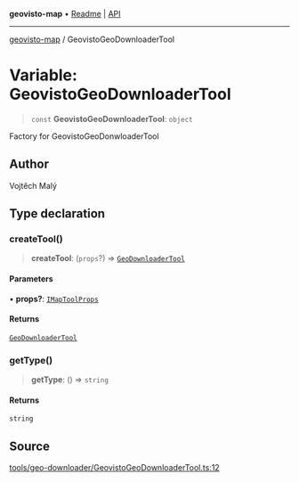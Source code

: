 **geovisto-map** • [Readme](../README.md) \| [API](../globals.md)

***

[geovisto-map](../README.md) / GeovistoGeoDownloaderTool

# Variable: GeovistoGeoDownloaderTool

> `const` **GeovistoGeoDownloaderTool**: `object`

Factory for GeovistoGeoDonwloaderTool

## Author

Vojtěch Malý

## Type declaration

### createTool()

> **createTool**: (`props`?) => [`GeoDownloaderTool`](../classes/GeoDownloaderTool.md)

#### Parameters

• **props?**: [`IMapToolProps`](../type-aliases/IMapToolProps.md)

#### Returns

[`GeoDownloaderTool`](../classes/GeoDownloaderTool.md)

### getType()

> **getType**: () => `string`

#### Returns

`string`

## Source

[tools/geo-downloader/GeovistoGeoDownloaderTool.ts:12](https://github.com/geovisto/geovisto-map/blob/5ee2cb5d45c19062fc8fc6beefa2848c076518b6/src/tools/geo-downloader/GeovistoGeoDownloaderTool.ts#L12)

